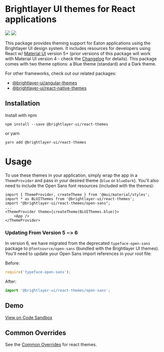 # Brightlayer UI themes for React applications
[![](https://img.shields.io/circleci/project/github/brightlayer-ui/react-themes/master.svg?style=flat)](https://circleci.com/gh/brightlayer-ui/react-themes/tree/master)
[![](https://img.shields.io/npm/v/@brightlayer-ui/react-themes.svg?label=@brightlayer-ui/react-themes&style=flat)](https://www.npmjs.com/package/@brightlayer-ui/react-themes)

This package provides theming support for Eaton applications using the Brightlayer UI design system. It includes resources for developers using React w/ [Material UI](https://www.npmjs.com/package/@mui/material) version 5+ (prior versions of this package will work with Material UI version 4 - check the [Changelog](https://github.com/brightlayer-ui/themes/blob/master/CHANGELOG.md) for details). This package comes with two theme options: a Blue theme (standard) and a Dark theme.

For other frameworks, check out our related packages:

-   [@brightlayer-ui/angular-themes](https://www.npmjs.com/package/@brightlayer-ui/angular-themes)
-   [@brightlayer-ui/react-native-themes](https://www.npmjs.com/package/@brightlayer-ui/react-native-themes)

## Installation

Install with npm

```shell
npm install --save @brightlayer-ui/react-themes
```

or yarn

```shell
yarn add @brightlayer-ui/react-themes
```

# Usage

To use these themes in your application, simply wrap the app in a `ThemeProvider` and pass in your desired theme (`blue` or `blueDark`). You'll also need to include the Open Sans font resources (included with the themes):

```tsx
import { ThemeProvider, createTheme } from '@mui/material/styles';
import * as BLUIThemes from '@brightlayer-ui/react-themes';
import "@brightlayer-ui/react-themes/open-sans";
...
<ThemeProvider theme={createTheme(BLUIThemes.blue)}>
    <App />
</ThemeProvider>
```

### Updating From Version 5 ~> 6

In version 6, we have migrated from the deprecated `typeface-open-sans` package to `@fontsource/open-sans` (bundled with the Brightlayer UI themes). You'll need to update your Open Sans import references in your root file:

Before:

```js
require('typeface-open-sans');
```

After:

```js
import '@brightlayer-ui/react-themes/open-sans';
```

## Demo

[View on Code Sandbox](https://codesandbox.io/s/github/brightlayer-ui/react-showcase-demo)

## Common Overrides

See the [Common Overrides](https://github.com/brightlayer-ui/react-themes/blob/master/CommonOverrides.md) for react themes.
